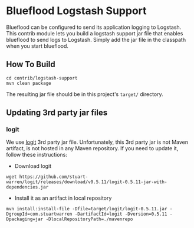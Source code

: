 # Blueflood Logstash Support
Blueflood can be configured to send its application logging to Logstash. This contrib module
lets you build a logstash support jar file that enables blueflood to send logs to Logstash.
Simply add the jar file in the classpath when you start blueflood.

## How To Build
```
cd contrib/logstash-support
mvn clean package
```
The resulting jar file should be in this project's ```target/``` directory.

## Updating 3rd party jar files

### logit
We use [logit](http://github.com/stuart-warren/logit) 3rd party jar file. Unfortunately, this 3rd party jar is not Maven artifact, is not hosted in any Maven repository. If you need to update it, follow these instructions:

* Download logit
```
wget https://github.com/stuart-warren/logit/releases/download/v0.5.11/logit-0.5.11-jar-with-dependencies.jar
```

* Install it as an artifact in local repository
```
mvn install:install-file -Dfile=target/logit/logit-0.5.11.jar -DgroupId=com.stuartwarren -DartifactId=logit -Dversion=0.5.11 -Dpackaging=jar -DlocalRepositoryPath=./mavenrepo
```

